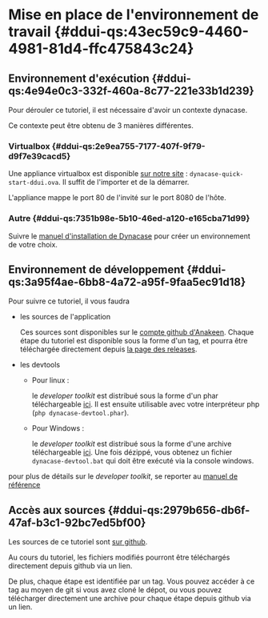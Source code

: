 # Mise en place de l'environnement de travail {#ddui-qs:43ec59c9-4460-4981-81d4-ffc475843c24}

## Environnement d'exécution {#ddui-qs:4e94e0c3-332f-460a-8c77-221e33b1d239}

Pour dérouler ce tutoriel, il est nécessaire d'avoir un contexte dynacase.

Ce contexte peut être obtenu de 3 manières différentes.

### Virtualbox {#ddui-qs:2e9ea755-7177-407f-9f79-d9f7e39cacd5}

Une appliance virtualbox est disponible [sur notre site][virtualbox-appliances] : `dynacase-quick-start-ddui.ova`.
Il suffit de l'importer et de la démarrer.

<span class="flag inline nota-bene"></span> L'appliance mappe le port 80 de l'invité sur le port 8080 de l'hôte.

### Autre {#ddui-qs:7351b98e-5b10-46ed-a120-e165cba71d99}

Suivre le [manuel d'installation de Dynacase][man-inst] pour créer un environnement de votre choix.

## Environnement de développement {#ddui-qs:3a95f4ae-6bb8-4a72-a95f-9faa5ec91d18}

Pour suivre ce tutoriel, il vous faudra

-   les sources de l'application
    
    Ces sources sont disponibles sur le [compte github d'Anakeen][tuto-sources].
    Chaque étape du tutoriel est disponible sous la forme d'un tag, et pourra être téléchargée directement
    depuis [la page des releases][tuto-sources-releases].
    
-   les devtools
    
    +   Pour linux :
        
        le _developer toolkit_ est distribué sous la forme d'un phar téléchargeable [ici][devtools-linux].
        Il est ensuite utilisable avec votre interpréteur php (`php dynacase-devtool.phar`).
        
    +   Pour Windows :
        
        le _developer toolkit_ est distribué sous la forme d'une archive téléchargeable [ici][devtools-windows].
        Une fois dézippé, vous obtenez un fichier `dynacase-devtool.bat` qui doit être exécuté via la console windows.

<span class="flag inline nota-bene"></span> pour plus de détails sur le _developer toolkit_,
se reporter au [manuel de référence][devtools-ref]

## Accès aux sources {#ddui-qs:2979b656-db6f-47af-b3c1-92bc7ed5bf00}

Les sources de ce tutoriel sont [sur github][gh_sources].

Au cours du tutoriel, les fichiers modifiés pourront être téléchargés directement depuis github via un lien.

De plus, chaque étape est identifiée par un tag.
Vous pouvez accéder à ce tag au moyen de git si vous avez cloné le dépot,
ou vous pouvez télécharger directement une archive pour chaque étape depuis github via un lien.

<!-- links -->

[devtools-linux]:           https://eec.anakeen.com/public/tools/development/dynacase-devtool.phar
[devtools-ref]:             #devtools:
[devtools-windows]:         https://eec.anakeen.com/public/tools/development/dynacase-devtool-win32.zip
[gh_sources]:               https://github.com/Anakeen/dynacase-ddui-quickstart-code
[man-inst]:                 #manex-ref: "Installation & Exploitation"
[tuto-sources]:             https://github.com/Anakeen/dynacase-ddui-quickstart-code
[tuto-sources-releases]:    https://github.com/Anakeen/dynacase-ddui-quickstart-code/releases
[virtualbox-appliances]:    https://eec.anakeen.com/public/tools/appliances/
